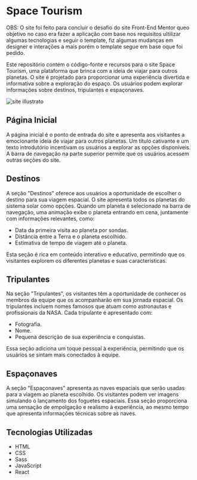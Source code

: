 # Space Tourism

OBS: O site foi feito para concluir o desafio do site Front-End Mentor queo objetivo no caso era fazer a aplicação com base nos requisitos ultilizar algumas tecnologias e seguir o template, fiz algumas mudanças em designer e interações a mais porém o template segue em base oque foi pedido.


Este repositório contém o código-fonte e recursos para o site Space Tourism, uma plataforma que brinca com a ideia de viajar para outros planetas. O site é projetado para proporcionar uma experiência divertida e informativa sobre a exploração do espaço. Os usuários podem explorar informações sobre destinos, tripulantes e espaçonaves.


![site illustrato](https://lh3.googleusercontent.com/pw/ADCreHchpGr5aJGNDFB_ORDfqOkeFDlUpXNFGF49hAWrG-N9IjG_9EwY4Iog7c5J7X69TK3yK5PzcYlNPe9KWuysGYttLGURZHJNc81SZ2blfUC-p1xpcYRpE-M6rtLK5lYXvTSeaMiDYjLzLJbVqZ8riAFH=w1441-h828-s-no?authuser=1)

## Página Inicial

A página inicial é o ponto de entrada do site e apresenta aos visitantes a emocionante ideia de viajar para outros planetas. Um título cativante e um texto introdutório incentivam os usuários a explorar as opções disponíveis. A barra de navegação na parte superior permite que os usuários acessem outras seções do site.

## Destinos

A seção "Destinos" oferece aos usuários a oportunidade de escolher o destino para sua viagem espacial. O site apresenta todos os planetas do sistema solar como opções. Quando um planeta é selecionado na barra de navegação, uma animação exibe o planeta entrando em cena, juntamente com informações relevantes, como:

- Data da primeira visita ao planeta por sondas.
- Distância entre a Terra e o planeta escolhido.
- Estimativa de tempo de viagem até o planeta.

Esta seção é rica em conteúdo interativo e educativo, permitindo que os visitantes explorem os diferentes planetas e suas características.

## Tripulantes

Na seção "Tripulantes", os visitantes têm a oportunidade de conhecer os membros da equipe que os acompanharão em sua jornada espacial. Os tripulantes incluem nomes famosos que atuam como astronautas e profissionais da NASA. Cada tripulante é apresentado com:

- Fotografia.
- Nome.
- Pequena descrição de sua experiência e conquistas.

Essa seção adiciona um toque pessoal à experiência, permitindo que os usuários se sintam mais conectados à equipe.

## Espaçonaves

A seção "Espaçonaves" apresenta as naves espaciais que serão usadas para a viagem ao planeta escolhido. Os visitantes podem ver imagens simulando o lançamento dos foguetes espaciais. Essa seção proporciona uma sensação de empolgação e realismo à experiência, ao mesmo tempo que apresenta informações técnicas sobre as naves.

## Tecnologias Utilizadas

- HTML
- CSS
- Sass
- JavaScript
- React
